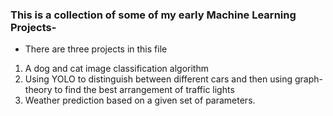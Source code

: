 ### This is a collection of some of my early Machine Learning Projects-
* There are three projects in this file
1. A dog and cat image classification algorithm
2. Using YOLO to distinguish between different cars and then using graph-theory to find the best arrangement of traffic lights
3. Weather prediction based on a given set of parameters.
